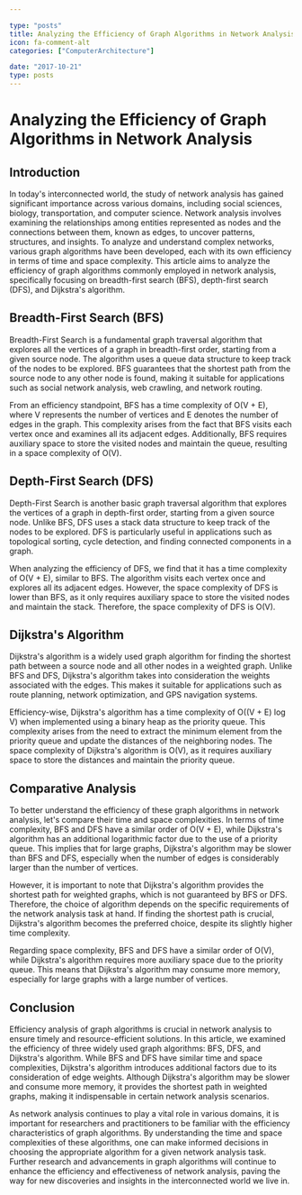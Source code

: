```yaml
---

type: "posts"
title: Analyzing the Efficiency of Graph Algorithms in Network Analysis
icon: fa-comment-alt
categories: ["ComputerArchitecture"]

date: "2017-10-21"
type: posts
---
```





# Analyzing the Efficiency of Graph Algorithms in Network Analysis

## Introduction

In today's interconnected world, the study of network analysis has gained significant importance across various domains, including social sciences, biology, transportation, and computer science. Network analysis involves examining the relationships among entities represented as nodes and the connections between them, known as edges, to uncover patterns, structures, and insights. To analyze and understand complex networks, various graph algorithms have been developed, each with its own efficiency in terms of time and space complexity. This article aims to analyze the efficiency of graph algorithms commonly employed in network analysis, specifically focusing on breadth-first search (BFS), depth-first search (DFS), and Dijkstra's algorithm.

## Breadth-First Search (BFS)

Breadth-First Search is a fundamental graph traversal algorithm that explores all the vertices of a graph in breadth-first order, starting from a given source node. The algorithm uses a queue data structure to keep track of the nodes to be explored. BFS guarantees that the shortest path from the source node to any other node is found, making it suitable for applications such as social network analysis, web crawling, and network routing.

From an efficiency standpoint, BFS has a time complexity of O(V + E), where V represents the number of vertices and E denotes the number of edges in the graph. This complexity arises from the fact that BFS visits each vertex once and examines all its adjacent edges. Additionally, BFS requires auxiliary space to store the visited nodes and maintain the queue, resulting in a space complexity of O(V).

## Depth-First Search (DFS)

Depth-First Search is another basic graph traversal algorithm that explores the vertices of a graph in depth-first order, starting from a given source node. Unlike BFS, DFS uses a stack data structure to keep track of the nodes to be explored. DFS is particularly useful in applications such as topological sorting, cycle detection, and finding connected components in a graph.

When analyzing the efficiency of DFS, we find that it has a time complexity of O(V + E), similar to BFS. The algorithm visits each vertex once and explores all its adjacent edges. However, the space complexity of DFS is lower than BFS, as it only requires auxiliary space to store the visited nodes and maintain the stack. Therefore, the space complexity of DFS is O(V).

## Dijkstra's Algorithm

Dijkstra's algorithm is a widely used graph algorithm for finding the shortest path between a source node and all other nodes in a weighted graph. Unlike BFS and DFS, Dijkstra's algorithm takes into consideration the weights associated with the edges. This makes it suitable for applications such as route planning, network optimization, and GPS navigation systems.

Efficiency-wise, Dijkstra's algorithm has a time complexity of O((V + E) log V) when implemented using a binary heap as the priority queue. This complexity arises from the need to extract the minimum element from the priority queue and update the distances of the neighboring nodes. The space complexity of Dijkstra's algorithm is O(V), as it requires auxiliary space to store the distances and maintain the priority queue.

## Comparative Analysis

To better understand the efficiency of these graph algorithms in network analysis, let's compare their time and space complexities. In terms of time complexity, BFS and DFS have a similar order of O(V + E), while Dijkstra's algorithm has an additional logarithmic factor due to the use of a priority queue. This implies that for large graphs, Dijkstra's algorithm may be slower than BFS and DFS, especially when the number of edges is considerably larger than the number of vertices.

However, it is important to note that Dijkstra's algorithm provides the shortest path for weighted graphs, which is not guaranteed by BFS or DFS. Therefore, the choice of algorithm depends on the specific requirements of the network analysis task at hand. If finding the shortest path is crucial, Dijkstra's algorithm becomes the preferred choice, despite its slightly higher time complexity.

Regarding space complexity, BFS and DFS have a similar order of O(V), while Dijkstra's algorithm requires more auxiliary space due to the priority queue. This means that Dijkstra's algorithm may consume more memory, especially for large graphs with a large number of vertices.

## Conclusion

Efficiency analysis of graph algorithms is crucial in network analysis to ensure timely and resource-efficient solutions. In this article, we examined the efficiency of three widely used graph algorithms: BFS, DFS, and Dijkstra's algorithm. While BFS and DFS have similar time and space complexities, Dijkstra's algorithm introduces additional factors due to its consideration of edge weights. Although Dijkstra's algorithm may be slower and consume more memory, it provides the shortest path in weighted graphs, making it indispensable in certain network analysis scenarios.

As network analysis continues to play a vital role in various domains, it is important for researchers and practitioners to be familiar with the efficiency characteristics of graph algorithms. By understanding the time and space complexities of these algorithms, one can make informed decisions in choosing the appropriate algorithm for a given network analysis task. Further research and advancements in graph algorithms will continue to enhance the efficiency and effectiveness of network analysis, paving the way for new discoveries and insights in the interconnected world we live in.